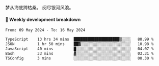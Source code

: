 梦从海底跨枯桑。
阅尽银河风浪。


#### 📝 Weekly development breakdown

<!--START_SECTION:waka-->

```txt
From: 09 May 2024 - To: 16 May 2024

TypeScript    13 hrs 34 mins  ████████████████████▒░░░░   80.99 %
JSON          1 hr 50 mins    ██▓░░░░░░░░░░░░░░░░░░░░░░   10.98 %
JavaScript    40 mins         █░░░░░░░░░░░░░░░░░░░░░░░░   04.07 %
Bash          33 mins         ▓░░░░░░░░░░░░░░░░░░░░░░░░   03.31 %
TSConfig      3 mins          ░░░░░░░░░░░░░░░░░░░░░░░░░   00.30 %
```

<!--END_SECTION:waka-->



